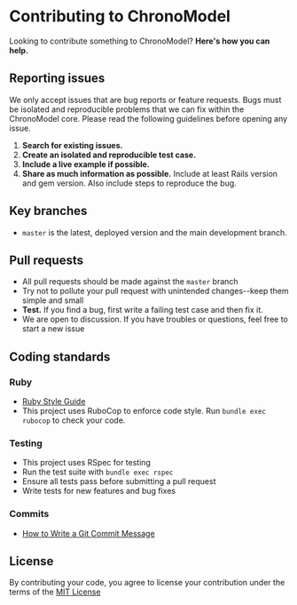 # Contributing to ChronoModel

Looking to contribute something to ChronoModel? **Here's how you can help.**

## Reporting issues

We only accept issues that are bug reports or feature requests. Bugs must be isolated and reproducible problems that we can fix within the ChronoModel core. Please read the following guidelines before opening any issue.

1. **Search for existing issues.**
2. **Create an isolated and reproducible test case.**
3. **Include a live example if possible.**
4. **Share as much information as possible.** Include at least Rails version and gem version. Also include steps to reproduce the bug.

## Key branches

- `master` is the latest, deployed version and the main development branch.

## Pull requests

- All pull requests should be made against the `master` branch
- Try not to pollute your pull request with unintended changes--keep them simple and small
- **Test.** If you find a bug, first write a failing test case and then fix it.
- We are open to discussion. If you have troubles or questions, feel free to start a new issue

## Coding standards

### Ruby

- [Ruby Style Guide](https://github.com/rubocop/ruby-style-guide)
- This project uses RuboCop to enforce code style. Run `bundle exec rubocop` to check your code.

### Testing

- This project uses RSpec for testing
- Run the test suite with `bundle exec rspec`
- Ensure all tests pass before submitting a pull request
- Write tests for new features and bug fixes

### Commits

- [How to Write a Git Commit Message](https://cbea.ms/git-commit/#seven-rules)

## License

By contributing your code, you agree to license your contribution under the terms of the [MIT License](LICENSE)
